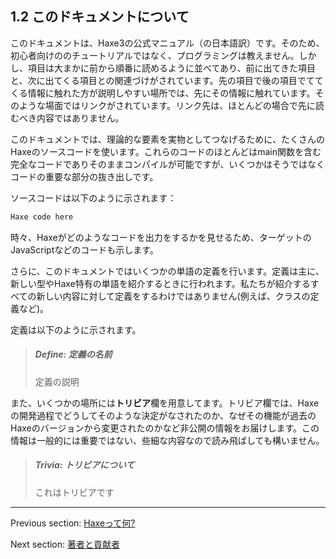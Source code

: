 ## 1.2 このドキュメントについて

このドキュメントは、Haxe3の公式マニュアル（の日本語訳）です。そのため、初心者向けののチュートリアルではなく、プログラミングは教えません。しかし、項目は大まかに前から順番に読めるように並べてあり、前に出てきた項目と、次に出てくる項目との関連づけがされています。先の項目で後の項目でててくる情報に触れた方が説明しやすい場所では、先にその情報に触れています。そのような場面ではリンクがされています。リンク先は、ほとんどの場合で先に読むべき内容ではありません。

このドキュメントでは、理論的な要素を実物としてつなげるために、たくさんのHaxeのソースコードを使います。これらのコードのほとんどはmain関数を含む完全なコードでありそのままコンパイルが可能ですが、いくつかはそうではなくコードの重要な部分の抜き出しです。

ソースコードは以下のように示されます：

```haxe
Haxe code here
```

時々、Haxeがどのようなコードを出力をするかを見せるため、ターゲットのJavaScriptなどのコードも示します。

さらに、このドキュメントではいくつかの単語の定義を行います。定義は主に、新しい型やHaxe特有の単語を紹介するときに行われます。私たちが紹介するすべての新しい内容に対して定義をするわけではありません(例えば、クラスの定義など)。

定義は以下のように示されます。

> ##### Define: 定義の名前
>
> 定義の説明

また、いくつかの場所には**トリビア**欄を用意してます。トリビア欄では、Haxeの開発過程でどうしてそのような決定がなされたのか、なぜその機能が過去のHaxeのバージョンから変更されたのかなど非公開の情報をお届けします。この情報は一般的には重要ではない、些細な内容なので読み飛ばしても構いません。

> ##### Trivia: トリビアについて
>
> これはトリビアです

---

Previous section: [Haxeって何?](introduction-what-is-haxe.md)

Next section: [著者と貢献者](introduction-authors-and-contributions.md)